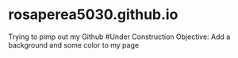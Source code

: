 # rosaperea5030.github.io
Trying to pimp out my Github
#Under Construction
Objective: Add a background and some color to my page
